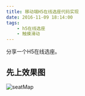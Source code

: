 ```yaml
---
title: 移动端H5在线选座代码实现
date: 2016-11-09 18:14:00
tags:
	- h5在线选座
	- 触摸滑动
---
```

分享一个H5在线选座。

<!-- more -->
## 先上效果图

![seatMap](/images/2016/11/1109/seatMap.gif)
